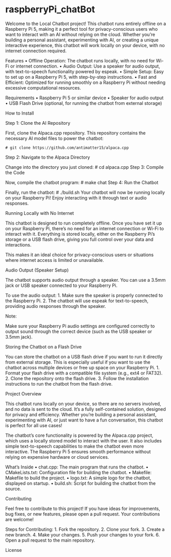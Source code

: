 # raspberryPi_chatBot
Welcome to the Local Chatbot project! This chatbot runs entirely offline on a Raspberry Pi 5, making it a perfect tool for privacy-conscious users who want to interact with an AI without relying on the cloud. Whether you’re building a personal assistant, experimenting with AI, or creating a unique interactive experience, this chatbot will work locally on your device, with no internet connection required.

Features
	•	Offline Operation: The chatbot runs locally, with no need for Wi-Fi or internet connection.
	•	Audio Output: Use a speaker for audio output, with text-to-speech functionality powered by espeak.
	•	Simple Setup: Easy to set up on a Raspberry Pi 5, with step-by-step instructions.
	•	Fast and Efficient: Optimized for running smoothly on a Raspberry Pi without needing excessive computational resources.

Requirements
	•	Raspberry Pi 5 or similar device
	•	Speaker for audio output
	•	USB Flash Drive (optional, for running the chatbot from external storage)

How to Install

Step 1: Clone the AI Repository

First, clone the Alpaca.cpp repository. This repository contains the necessary AI model files to power the chatbot:

	# git clone https://github.com/antimatter15/alpaca.cpp
 Step 2: Navigate to the Alpaca Directory

Change into the directory you just cloned:
	# cd alpaca.cpp
 Step 3: Compile the Code

Now, compile the chatbot program:
	# make chat
 Step 4: Run the Chatbot

Finally, run the chatbot:
	# ./build.sh
 Your chatbot will now be running locally on your Raspberry Pi! Enjoy interacting with it through text or audio responses.

Running Locally with No Internet

This chatbot is designed to run completely offline. Once you have set it up on your Raspberry Pi, there’s no need for an internet connection or Wi-Fi to interact with it. Everything is stored locally, either on the Raspberry Pi’s storage or a USB flash drive, giving you full control over your data and interactions.

This makes it an ideal choice for privacy-conscious users or situations where internet access is limited or unavailable.

Audio Output (Speaker Setup)

The chatbot supports audio output through a speaker. You can use a 3.5mm jack or USB speaker connected to your Raspberry Pi.

To use the audio output:
	1.	Make sure the speaker is properly connected to the Raspberry Pi.
	2.	The chatbot will use espeak for text-to-speech, providing audio responses through the speaker.

Note:

Make sure your Raspberry Pi audio settings are configured correctly to output sound through the correct device (such as the USB speaker or 3.5mm jack).

Storing the Chatbot on a Flash Drive

You can store the chatbot on a USB flash drive if you want to run it directly from external storage. This is especially useful if you want to use the chatbot across multiple devices or free up space on your Raspberry Pi.
	1.	Format your flash drive with a compatible file system (e.g., ext4 or FAT32).
	2.	Clone the repository onto the flash drive.
	3.	Follow the installation instructions to run the chatbot from the flash drive.

Project Overview

This chatbot runs locally on your device, so there are no servers involved, and no data is sent to the cloud. It’s a fully self-contained solution, designed for privacy and efficiency. Whether you’re building a personal assistant, experimenting with AI, or just want to have a fun conversation, this chatbot is perfect for all use cases!

The chatbot’s core functionality is powered by the Alpaca.cpp project, which uses a locally stored model to interact with the user. It also includes simple text-to-speech capabilities to make the chatbot even more interactive. The Raspberry Pi 5 ensures smooth performance without relying on expensive hardware or cloud services.

What’s Inside
	•	chat.cpp: The main program that runs the chatbot.
	•	CMakeLists.txt: Configuration file for building the chatbot.
	•	Makefile: Makefile to build the project.
	•	logo.txt: A simple logo for the chatbot, displayed on startup.
	•	build.sh: Script for building the chatbot from the source.

Contributing

Feel free to contribute to this project! If you have ideas for improvements, bug fixes, or new features, please open a pull request. Your contributions are welcome!

Steps for Contributing:
	1.	Fork the repository.
	2.	Clone your fork.
	3.	Create a new branch.
	4.	Make your changes.
	5.	Push your changes to your fork.
	6.	Open a pull request to the main repository.

License
